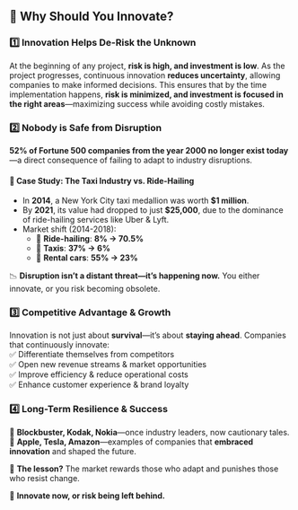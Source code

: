 ## 🔹 Why Should You Innovate?  

### 1️⃣ Innovation Helps De-Risk the Unknown  
At the beginning of any project, **risk is high, and investment is low**. As the project progresses, continuous innovation **reduces uncertainty**, allowing companies to make informed decisions. This ensures that by the time implementation happens, **risk is minimized, and investment is focused in the right areas**—maximizing success while avoiding costly mistakes.  

### 2️⃣ Nobody is Safe from Disruption  
**52% of Fortune 500 companies from the year 2000 no longer exist today**—a direct consequence of failing to adapt to industry disruptions.  

#### 🚖 Case Study: The Taxi Industry vs. Ride-Hailing  
- In **2014**, a New York City taxi medallion was worth **$1 million**.  
- By **2021**, its value had dropped to just **$25,000**, due to the dominance of ride-hailing services like Uber & Lyft.  
- Market shift (2014-2018):  
  - 🚗 **Ride-hailing**: **8% → 70.5%**  
  - 🚕 **Taxis**: **37% → 6%**  
  - 🚙 **Rental cars**: **55% → 23%**  

📉 **Disruption isn’t a distant threat—it’s happening now.** You either innovate, or you risk becoming obsolete.  

### 3️⃣ Competitive Advantage & Growth  
Innovation is not just about **survival**—it’s about **staying ahead**. Companies that continuously innovate:  
✅ Differentiate themselves from competitors  
✅ Open new revenue streams & market opportunities  
✅ Improve efficiency & reduce operational costs  
✅ Enhance customer experience & brand loyalty  

### 4️⃣ Long-Term Resilience & Success  
📌 **Blockbuster, Kodak, Nokia**—once industry leaders, now cautionary tales.  
📌 **Apple, Tesla, Amazon**—examples of companies that **embraced innovation** and shaped the future.  

🔑 **The lesson?** The market rewards those who adapt and punishes those who resist change.  

🚀 **Innovate now, or risk being left behind.**  

